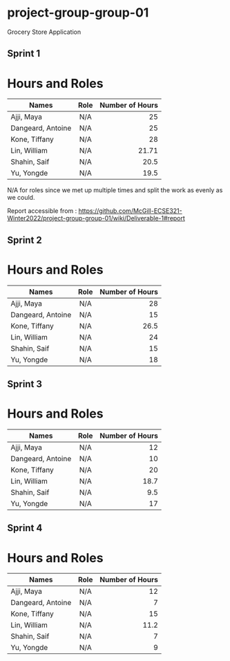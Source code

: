 # project-group-group-01
Grocery Store Application

## Sprint 1

# Hours and Roles

| Names       | Role        | Number of Hours 
| ------------- |:-------------:| -----:|  
| Ajji, Maya    | N/A | 25 |
| Dangeard, Antoine   | N/A      |   25 |
| Kone, Tiffany  | N/A     |    28 |
| Lin, William      | N/A | 21.71 |
| Shahin, Saif     | N/A | 20.5 |
| Yu, Yongde      | N/A | 19.5 |

N/A for roles since we met up multiple times and split the work as evenly as we could. 

Report accessible from : https://github.com/McGill-ECSE321-Winter2022/project-group-group-01/wiki/Deliverable-1#report


## Sprint 2

# Hours and Roles

| Names       | Role        | Number of Hours 
| ------------- |:-------------:| -----:|  
| Ajji, Maya    | N/A |  28 |
| Dangeard, Antoine   | N/A      |  15  |
| Kone, Tiffany  | N/A     |  26.5  |
| Lin, William      | N/A | 24 |
| Shahin, Saif     | N/A | 15 |
| Yu, Yongde      | N/A | 18 |



## Sprint 3

# Hours and Roles

| Names       | Role        | Number of Hours 
| ------------- |:-------------:| -----:|  
| Ajji, Maya    | N/A |  12 |
| Dangeard, Antoine   | N/A      |  10  |
| Kone, Tiffany  | N/A     |  20  |
| Lin, William      | N/A | 18.7 |
| Shahin, Saif     | N/A | 9.5 |
| Yu, Yongde      | N/A | 17 |


## Sprint 4

# Hours and Roles

| Names       | Role        | Number of Hours 
| ------------- |:-------------:| -----:|  
| Ajji, Maya    | N/A |  12 |
| Dangeard, Antoine   | N/A      |  7  |
| Kone, Tiffany  | N/A     |  15  |
| Lin, William      | N/A | 11.2 |
| Shahin, Saif     | N/A | 7 |
| Yu, Yongde      | N/A | 9 |
